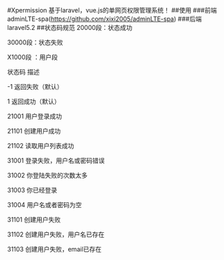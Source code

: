 #Xpermission
基于laravel，vue.js的单网页权限管理系统！
##使用
###前端
adminLTE-spa(https://github.com/xixi2005/adminLTE-spa)
###后端
laravel5.2
##状态码规范
20000段：状态成功

30000段：状态失败

X1000段 ：用户段


状态码        描述

-1	    返回失败（默认）

1	    返回成功（默认）

21001	用户登录成功

21101	创建用户成功

21102	读取用户列表成功
	
31001	登录失败，用户名或密码错误

31002	你登陆失败的次数太多

31003	你已经登录

31004	用户名或者密码为空

31101	创建用户失败

31102	创建用户失败，用户名已存在

31103	创建用户失败，email已存在
